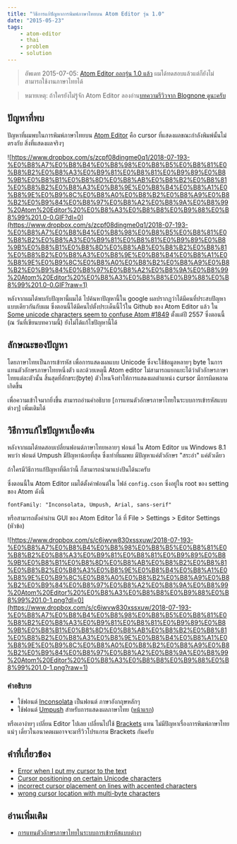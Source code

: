 ```yaml
---
title: "วิธีการแก้ปัญหาการพิมพ์ภาษาไทยบน Atom Editor รุ่น 1.0"
date: "2015-05-23"
tags:
    - atom-editor
    - thai
    - problem
    - solution
---
```




> อัพเดท 2015-07-05: [Atom Editor ออกรุ่น 1.0 แล้ว](https://www.blognone.com/node/69792) ผมได้ทดสอบแล้วแต่ก็ยังไม่สามารถใช้งานภาษาไทยได้    

> หมายเหตุ: ถ้าใครยังไม่รู้จัก Atom Editor ลองอ่าน[บทความรีวิวจาก Blognone ดูนะครับ](https://www.blognone.com/node/56176)    

## ปัญหาที่พบ
ปัญหาที่ผมพบในการพิมพ์ภาษาไทยบน [Atom Editor](https://atom.io) คือ cursor ที่แสดงผลขณะกำลังพิมพ์นั้นไม่ตรงกับ สิ่งที่แสดงผลจริงๆ

![https://www.dropbox.com/s/zcpf08dingme0q1/2018-07-193-%E0%B8%A7%E0%B8%B4%E0%B8%98%E0%B8%B5%E0%B8%81%E0%B8%B2%E0%B8%A3%E0%B9%81%E0%B8%81%E0%B9%89%E0%B8%9B%E0%B8%B1%E0%B8%8D%E0%B8%AB%E0%B8%B2%E0%B8%81%E0%B8%B2%E0%B8%A3%E0%B8%9E%E0%B8%B4%E0%B8%A1%E0%B8%9E%E0%B9%8C%E0%B8%A0%E0%B8%B2%E0%B8%A9%E0%B8%B2%E0%B9%84%E0%B8%97%E0%B8%A2%E0%B8%9A%E0%B8%99%20Atom%20Editor%20%E0%B8%A3%E0%B8%B8%E0%B9%88%E0%B8%99%201.0-0.GIF?dl=0](https://www.dropbox.com/s/zcpf08dingme0q1/2018-07-193-%E0%B8%A7%E0%B8%B4%E0%B8%98%E0%B8%B5%E0%B8%81%E0%B8%B2%E0%B8%A3%E0%B9%81%E0%B8%81%E0%B9%89%E0%B8%9B%E0%B8%B1%E0%B8%8D%E0%B8%AB%E0%B8%B2%E0%B8%81%E0%B8%B2%E0%B8%A3%E0%B8%9E%E0%B8%B4%E0%B8%A1%E0%B8%9E%E0%B9%8C%E0%B8%A0%E0%B8%B2%E0%B8%A9%E0%B8%B2%E0%B9%84%E0%B8%97%E0%B8%A2%E0%B8%9A%E0%B8%99%20Atom%20Editor%20%E0%B8%A3%E0%B8%B8%E0%B9%88%E0%B8%99%201.0-0.GIF?raw=1)

หลังจากผมได้พบกับปัญหานี้ผมได้ ไปค้นหาปัญหานี้ใน google ผลปรากฏว่าได้มีคนที่ประสบปัญหาแบบเดียวกันกับผม ซึ่งตอนนี้ได้มีคนไปตั้งประเด็นนี้ไว้ใน Github ของ Atom Editor แล้ว ใน [Some unicode characters seem to confuse Atom #1849](https://github.com/atom/atom/issues/1849) ตั้งแต่ปี 2557 ซึ่งตอนนี้ (ณ วันที่เขียนบทความนี้) ยังไม่ได้แก้ไขปัญหานี้ได้

## ลักษณะของปัญหา
โดยภาษาไทยเป็นการเข้ารหัส เพื่อการแสดงผลแบบ Unicode ซึ่งจะใช้ข้อมูลหลายๆ byte ในการแทนตัวอักษรภาษาไทยหนึ่งตัว และด้วยเหตุนี้ Atom editor ไม่สามารถแยกแยะได้ว่าตัวอักษรภาษาไทยแต่ละตัวนั้น สิ้นสุดที่อักขระ(byte) ตัวไหนจึงทำให้การแสดงผลตำแหน่ง cursor มีการผิดพลาดเกิดขึ้น

เพื่อความเข้าใจมากยิ่งขึ้น สามารถอ่านคำอธิบาย [การแทนตัวอักษรภาษาไทยในระบบการเข้ารหัสแบบต่างๆ] เพิ่มเติมได้

## วิธีการแก้ไขปัญหาเบื้องต้น
หลังจากผมได้ทดสอบเปลี่ยนฟอนต์ภาษาไทยหลายๆ ฟอนต์ ใน Atom Editor บน Windows 8.1 พบว่า ฟอนต์ Umpush มีปัญหาน้อยที่สุด ซึ่งเท่าที่ผมพบ มีปัญหาแค่ตัวอักษร "สระอำ" แค่ตัวเดียว

ถ้าใครมีวิธีการแก้ปัญหาที่ดีกว่านี้ ก็สามารถนำมาแบ่งปันได้นะครับ

ซึ่งตอนนี้ใน Atom Editor ผมได้ตั้งค่าฟอนต์ใน ไฟล์ `config.cson` ซึ่งอยู่ใน root ของ setting ของ Atom ดังนี้

`fontFamily: "Inconsolata, Umpush, Arial, sans-serif"`

หรือสามารถตั้งค่าผ่าน GUI ของ Atom Editor ได้ ที่ File > Settings > Editor Settings (หัวข้อ)

![https://www.dropbox.com/s/c6iwvw830xssxuw/2018-07-193-%E0%B8%A7%E0%B8%B4%E0%B8%98%E0%B8%B5%E0%B8%81%E0%B8%B2%E0%B8%A3%E0%B9%81%E0%B8%81%E0%B9%89%E0%B8%9B%E0%B8%B1%E0%B8%8D%E0%B8%AB%E0%B8%B2%E0%B8%81%E0%B8%B2%E0%B8%A3%E0%B8%9E%E0%B8%B4%E0%B8%A1%E0%B8%9E%E0%B9%8C%E0%B8%A0%E0%B8%B2%E0%B8%A9%E0%B8%B2%E0%B9%84%E0%B8%97%E0%B8%A2%E0%B8%9A%E0%B8%99%20Atom%20Editor%20%E0%B8%A3%E0%B8%B8%E0%B9%88%E0%B8%99%201.0-1.png?dl=0](https://www.dropbox.com/s/c6iwvw830xssxuw/2018-07-193-%E0%B8%A7%E0%B8%B4%E0%B8%98%E0%B8%B5%E0%B8%81%E0%B8%B2%E0%B8%A3%E0%B9%81%E0%B8%81%E0%B9%89%E0%B8%9B%E0%B8%B1%E0%B8%8D%E0%B8%AB%E0%B8%B2%E0%B8%81%E0%B8%B2%E0%B8%A3%E0%B8%9E%E0%B8%B4%E0%B8%A1%E0%B8%9E%E0%B9%8C%E0%B8%A0%E0%B8%B2%E0%B8%A9%E0%B8%B2%E0%B9%84%E0%B8%97%E0%B8%A2%E0%B8%9A%E0%B8%99%20Atom%20Editor%20%E0%B8%A3%E0%B8%B8%E0%B9%88%E0%B8%99%201.0-1.png?raw=1)

### คำอธิบาย
* ใช้ฟอนต์ [Inconsolata](http://levien.com/type/myfonts/inconsolata.html) เป็นฟอนต์ ภาษาอังกฤษหลักๆ
* ใช้ฟอนต์ [Umpush](ftp://linux.thai.net/pub/thailinux/software/thai-ttf) สำหรับการแสดงผลภาษาไทย ([หน้าแรก](http://linux.thai.net/projects/thaifonts-scalable))

หรือเอาง่ายๆ เปลี่ยน Editor ไปเลย เปลี่ยนไปใช้ [Brackets](http://brackets.io/) แทน ไม่มีปัญหาเรื่องการพิมพ์ภาษาไทยแน่ๆ  เดี๋ยวในอนาคตผมอาจจะมารีวิวโปรแกรม Brackets กันครับ

## คำที่เกี่ยวข้อง
* [Error when I put my cursor to the text](https://github.com/atom/atom/issues/6413)
* [Cursor positioning on certain Unicode characters](https://github.com/atom/atom/issues/3498)
* [incorrect cursor placement on lines with accented characters](https://github.com/atom/atom/issues/5975)
* [wrong cursor location with multi-byte characters](https://github.com/atom/atom/issues/4595)

## อ่านเพิ่มเติม
* [การแทนตัวอักษรภาษาไทยในระบบการเข้ารหัสแบบต่างๆ](https://mildronize.github.io/th/thai-encoding-th/)

